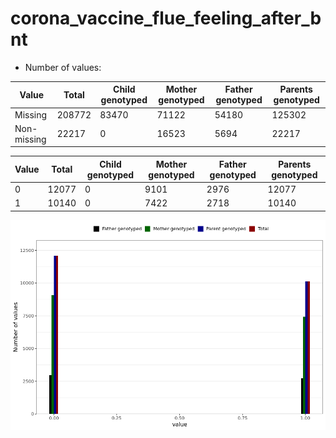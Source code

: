 # corona_vaccine_flue_feeling_after_bnt
- Number of values:

| Value | Total | Child genotyped | Mother genotyped | Father genotyped | Parents genotyped |
| ----- | ----- | --------------- | ---------------- | ---------------- |---------------- |
| Missing | 208772 | 83470 | 71122 | 54180 | 125302 |
| Non-missing | 22217 | 0 | 16523 | 5694 | 22217 |

| Value | Total | Child genotyped | Mother genotyped | Father genotyped | Parents genotyped |
| ----- | ----- | --------------- | ---------------- | ---------------- |---------------- |
| 0 | 12077 | 0 | 9101 | 2976 | 12077 |
| 1 | 10140 | 0 | 7422 | 2718 | 10140 |



![](corona_vaccine_flue_feeling_after_bnt_n.png)



